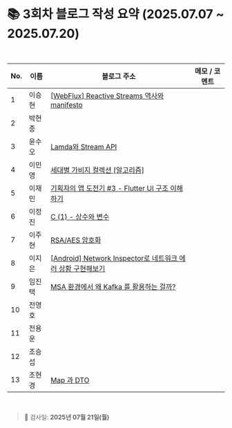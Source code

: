 # 📚 3회차 블로그 작성 요약 (2025.07.07 ~ 2025.07.20)

<br>

| No. | 이름  | 블로그 주소                                                                                    | 메모 / 코멘트 |
|-----|-----|-------------------------------------------------------------------------------------------|----------|
| 1   | 이승현 | [[WebFlux] Reactive Streams 역사와 manifesto](https://ssddo-story.tistory.com/66)            |          |
| 2   | 박현종 |                                                                                           |          |
| 3   | 윤수오 | [Lamda와 Stream API](https://velog.io/@dbstndh12/Java-Lamda%EC%99%80-Stream-API)           |          |
| 4   | 이민영 | [세대별 가비지 컬렉션 [알고리즘]](https://stylish-minyoung.tistory.com/211)                            |          |
| 5   | 이재민 | [기획자의 앱 도전기 #3 - Flutter UI 구조 이해하기](https://jam-scribble.tistory.com/41)                 |          |
| 6   | 이정진 | [C (1) - 상수와 변수](https://freshdev.tistory.com/57)                                         |          |
| 7   | 이주현 | [RSA/AES 암호화](https://jujus.gitbook.io/jutrongs-docs/my-storage/computer-science/rsa-aes) |          |
| 8   | 이지은 | [[Android] Network Inspector로 네트워크 에러 상황 구현해보기](https://ji-eeeun.tistory.com/125)         |          |
| 9   | 임진택 | [MSA 환경에서 왜 Kafka 를 활용하는 걸까?](https://taekt.tistory.com/41)                               |          |
| 10  | 전영호 |                                                                                           |          |
| 11  | 전용운 |                                                                                           |          |
| 12  | 조승섭 |                                                                                           |          |
| 13  | 조현경 | [ Map 과 DTO ](https://velog.io/@edocnuyh/Map-%EA%B3%BC-DTO)                               |          |

<br>

> 📌 검사일: **2025년 07월 21일(월)**
